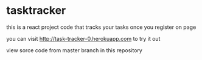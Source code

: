 # tasktracker
this is a react project code that tracks your tasks once you register on page

you can visit http://task-tracker-0.herokuapp.com to try it out

view sorce code from master branch in this repository
